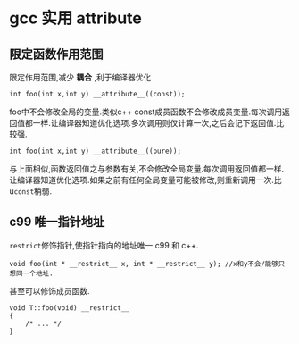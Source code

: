 # gcc 实用 attribute

## 限定函数作用范围

限定作用范围,减少 **耦合** ,利于编译器优化

```
int foo(int x,int y) __attribute__((const));
```

foo中不会修改全局的变量.类似c++ const成员函数不会修改成员变量.每次调用返回值都一样.让编译器知道优化选项.多次调用则仅计算一次,之后会记下返回值.比较强.

```
int foo(int x,int y) __attribute__((pure));
```

与上面相似,函数返回值之与参数有关,不会修改全局变量.每次调用返回值都一样.让编译器知道优化选项.如果之前有任何全局变量可能被修改,则重新调用一次.比u`const`稍弱.

## c99 唯一指针地址

`restrict`修饰指针,使指针指向的地址唯一.c99 和 c++.

```
void foo(int * __restrict__ x, int * __restrict__ y); //x和y不会/能够只想同一个地址.
```

甚至可以修饰成员函数.
```
void T::foo(void) __restrict__ 
{
    /* ... */
}
```